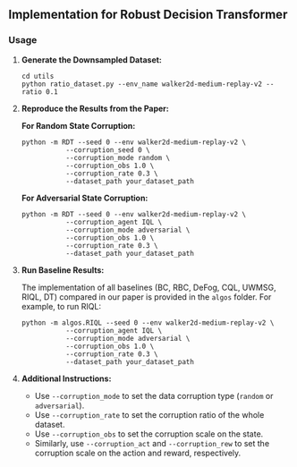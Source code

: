 ## Implementation for Robust Decision Transformer

### Usage

1. **Generate the Downsampled Dataset:**
   ```
   cd utils
   python ratio_dataset.py --env_name walker2d-medium-replay-v2 --ratio 0.1
   ```

2. **Reproduce the Results from the Paper:**

   **For Random State Corruption:**
   ```
   python -m RDT --seed 0 --env walker2d-medium-replay-v2 \
              --corruption_seed 0 \
              --corruption_mode random \
              --corruption_obs 1.0 \
              --corruption_rate 0.3 \
              --dataset_path your_dataset_path
   ```

   **For Adversarial State Corruption:**
   ```
   python -m RDT --seed 0 --env walker2d-medium-replay-v2 \
              --corruption_agent IQL \
              --corruption_mode adversarial \
              --corruption_obs 1.0 \
              --corruption_rate 0.3 \
              --dataset_path your_dataset_path
   ```

3. **Run Baseline Results:**

   The implementation of all baselines (BC, RBC, DeFog, CQL, UWMSG, RIQL, DT) compared in our paper is provided in the `algos` folder. For example, to run RIQL:
   ```
   python -m algos.RIQL --seed 0 --env walker2d-medium-replay-v2 \
              --corruption_agent IQL \
              --corruption_mode adversarial \
              --corruption_obs 1.0 \
              --corruption_rate 0.3 \
              --dataset_path your_dataset_path
   ```

4. **Additional Instructions:**

   - Use `--corruption_mode` to set the data corruption type (`random` or `adversarial`).
   - Use `--corruption_rate` to set the corruption ratio of the whole dataset.
   - Use `--corruption_obs` to set the corruption scale on the state.
   - Similarly, use `--corruption_act` and `--corruption_rew` to set the corruption scale on the action and reward, respectively.
